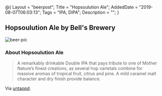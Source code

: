@{
 Layout = "beerpost";
 Title = "Hopsoulution Ale";
 AddedDate = "2019-08-07T06:03:13";
 Tags = "IPA, DIPA";
 Description = "";
 }
 

## Hopsoulution Ale by Bell's Brewery

![beer-pic]

### About Hopsoulution Ale

> A remarkably drinkable Double IPA that pays tribute to one of Mother Nature’s finest creations, as several hop varietals combine for massive aromas of tropical fruit, citrus and pine. A mild caramel malt character and dry finish provide balance.

Via [untappd][untappd-url].

[untappd-url]: <https://untappd.com//b/bell-s-brewery-hopsoulution-ale/1562572>
[beer-pic]: https://jasonpowley.com/assets/img/2019-08-07-hopsoulution-ale.jpeg "Hopsoulution Ale by Bell's Brewery"
